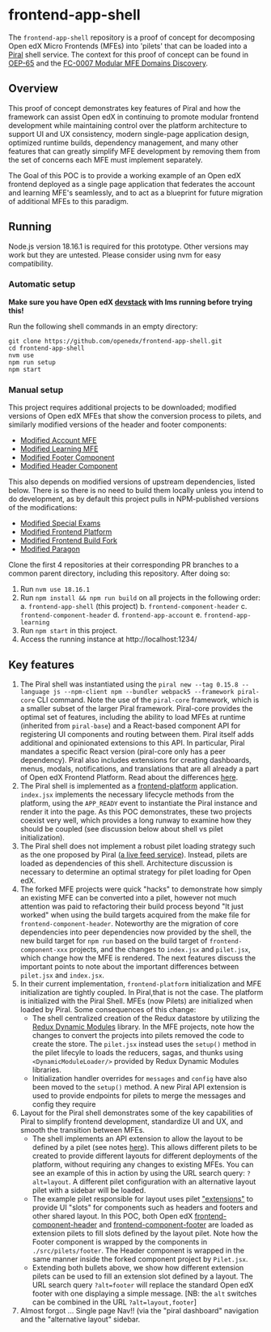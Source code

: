 # frontend-app-shell

The `frontend-app-shell` repository is a proof of concept for decomposing Open edX Micro Frontends (MFEs) into 'pilets' that can be loaded into a [Piral](https://piral.io) shell service. The context for this proof of concept can be found in [OEP-65](https://github.com/openedx/open-edx-proposals/blob/426f6e09ffe615e77aa9205281d77012385a08d4/oeps/architectural-decisions/oep-XXXX-modular-micro-frontend-domains.rst#id1) and the [FC-0007 Modular MFE Domains Discovery](https://openedx.atlassian.net/wiki/spaces/COMM/pages/3614900241/FC-0007+-+Modular+MFE+Domains+Discovery).

## Overview

This proof of concept demonstrates key features of Piral and how the framework can assist Open edX in continuing to promote modular frontend development while maintaining control over the platform architecture to support UI and UX consistency, modern single-page application design, optimized runtime builds, dependency management, and many other features that can greatly simplify MFE development by removing them from the set of concerns each MFE must implement separately.

The Goal of this POC is to provide a working example of an Open edX frontend deployed as a single page application that federates the account and learning MFE's seamlessly, and to act as a blueprint for future migration of additional MFEs to this paradigm.

## Running

Node.js version 18.16.1 is required for this prototype. Other versions may work but they are untested. Please consider using nvm for easy compatibility.

### Automatic setup

**Make sure you have Open edX [devstack](https://github.com/openedx/devstack) with lms running before trying this!**

Run the following shell commands in an empty directory:

```
git clone https://github.com/openedx/frontend-app-shell.git
cd frontend-app-shell
nvm use
npm run setup
npm start
```

### Manual setup

This project requires additional projects to be downloaded; modified versions of Open edX MFEs that show the conversion process to pilets, and similarly modified versions of the header and footer components:

- [Modified Account MFE](https://github.com/openedx/frontend-app-account/pull/xxx)
- [Modified Learning MFE](https://github.com/openedx/frontend-app-learning/pull/xxx)
- [Modified Footer Component](https://github.com/openedx/frontend-component-footer/pull/xxx)
- [Modified Header Component](https://github.com/openedx/frontend-component-header/pull/xxx)

This also depends on modified versions of upstream dependencies, listed below.  There is so there is no need to build them locally unless you intend to do development, as by default this project pulls in NPM-published versions of the modifications:

- [Modified Special Exams](https://github.com/openedx/frontend-lib-special-exams/pull/xxx)
- [Modified Frontend Platform](https://github.com/openedx/frontend-platform/pull/xxx)
- [Modified Frontend Build Fork](https://github.com/openedx/frontend-build/pull/xxx)
- [Modified Paragon](https://github.com/openedx/paragon/pull/xxx)

Clone the first 4 repositories at their corresponding PR branches to a common parent directory, including this repository. After doing so:

1. Run `nvm use 18.16.1`
2. Run `npm install && npm run build` on all projects in the following order:
  a. `frontend-app-shell` (this project)
  b. `frontend-component-header`
  c. `frontend-component-header`
  d. `frontend-app-account`
  e. `frontend-app-learning`
3. Run `npm start` in this project.
4. Access the running instance at http://localhost:1234/

## Key features

1. The Piral shell was instantiated using the `piral new --tag 0.15.8 --language js --npm-client npm --bundler webpack5 --framework piral-core` CLI command. Note the use of the `piral-core` framework, which is a smaller subset of the larger Piral framework. Piral-core provides the optimal set of features, including the ability to load MFEs at runtime (inherited from `piral-base`) and a React-based component API for registering UI components and routing between them. Piral itself adds additional and opinionated extensions to this API. In particular, Piral mandates a specific React version (piral-core only has a peer dependency). Piral also includes extensions for creating dashboards, menus, modals, notifications, and translations that are all already a part of Open edX Frontend Platform. Read about the differences [here](https://docs.piral.io/guidelines/tutorials/22-core-and-base).
2. The Piral shell is implemented as a [frontend-platform](https://github.com/openedx/frontend-platform) application. `index.jsx` implements the necessary lifecycle methods from the platform, using the `APP_READY` event to instantiate the Piral instance and render it into the page. As this POC demonstrates, these two projects coexist very well, which provides a long runway to examine how they should be coupled (see discussion below about shell vs pilet initialization).
3. The Piral shell does not implement a robust pilet loading strategy such as the one proposed by Piral ([a live feed service](https://docs.piral.io/reference/specifications/feed-api-specification)). Instead, pilets are loaded as dependencies of this shell. Architecture discussion is necessary to determine an optimal strategy for pilet loading for Open edX.
4. The forked MFE projects were quick "hacks" to demonstrate how simply an existing MFE can be converted into a pilet, however not much attention was paid to refactoring their build process beyond "It just worked" when using the build targets acquired from the make file for `frontend-component-header`. Noteworthy are the migration of core dependencies into peer dependencies now provided by the shell, the new build target for `npm run` based on the build target of `frontend-component-xxx` projects, and the changes to `index.jsx` and `pilet.jsx`, which change how the MFE is rendered. The next features discuss the important points to note about the important differences between `pilet.jsx` and `index.jsx`.
5. In their current implementation, `frontend-platform` initialization and MFE initialization are tightly coupled. In Piral,that is not the case. The platform is initialized with the Piral Shell. MFEs (now Pilets) are initialized when loaded by Piral. Some consequences of this change:
    * The shell centralized creation of the Redux datastore by utilizing the [Redux Dynamic Modules](https://redux-dynamic-modules.js.org/#/) library. In the MFE projects, note how the changes to convert the projects into pilets removed the code to create the store. The `pilet.jsx` instead uses the `setup()` method in the pilet lifecyle to loads the reducers, sagas, and thunks using `<DynamicModuleLoader/>` provided by Redux Dynamic Modules libraries.
    * Initialization handler overrides for `messages` and `config` have also been moved to the `setup()` method. A new Piral API extension is used to provide endpoints for pilets to merge the messages and config they require
6. Layout for the Piral shell demonstrates some of the key capabilities of Piral to simplify frontend development, standardize UI and UX, and smooth the transition between MFEs.
    * The shell implements an API extension to allow the layout to be defined by a pilet (see notes [here](https://docs.piral.io/reference/documentation/C01-components)). This allows different pilets to be created to provide different layouts for different deployments of the platform, without requiring any changes to existing MFEs. You can see an example of this in action by using the URL search query: `?alt=layout`. A different pilet configuration with an alternative layout pilet with a sidebar will be loaded.
    * The example pilet responsible for layout uses pilet ["extensions"]([https://docs.piral.io/concepts/core-api/07-extension](https://docs.piral.io/guidelines/tutorials/24-extension-patterns)) to provide UI "slots" for components such as headers and footers and other shared layout. In this POC, both Open edX [frontend-component-header](https://github.com/openedx/frontend-component-header) and [frontend-component-footer](https://github.com/openedx/frontend-component-footer) are loaded as extension pilets to fill slots defined by the layout pilet. Note how the Footer component is wrapped by the components in `./src/pilets/footer`. The Header component is wrapped in the same manner inside the forked component project by `Pilet.jsx`.
    * Extending both bullets above, we show how different extension pilets can be used to fill an extension slot defined by a layout. The URL search query `?alt=footer` will replace the standard Open edX footer with one displaying a simple message. [NB: the `alt` switches can be combined in the URL `?alt=layout,footer`]
7. Almost forgot ... Single page Nav!! (via the "piral dashboard" navigation and the "alternative layout" sidebar.

